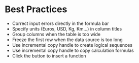 # Best Practices

- Correct input errors directly in the formula bar
- Specify units (Euros, USD, Kg, Km...) in column titles
- Group columns when the table is too wide
- Freeze the first row when the data source is too long
- Use incremental copy handle to create logical sequences
- Use incremental copy handle to copy calculation formulas
- Click the button to insert a function
